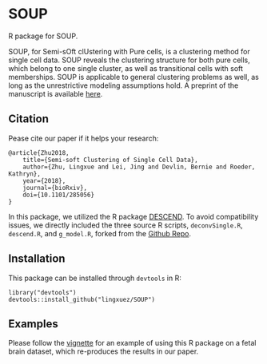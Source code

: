 # SOUP

R package for SOUP.

SOUP, for Semi-sOft clUstering with Pure cells, is a clustering method for single cell data.
SOUP reveals the clustering structure for both pure cells, which belong to one single cluster, 
as well as transitional cells with soft memberships.
SOUP is applicable to general clustering problems as well, as long as the unrestrictive modeling assumptions hold. 
A preprint of the manuscript is available [here](https://www.biorxiv.org/content/early/2018/03/19/285056.full.pdf).

## Citation
Pease cite our paper if it helps your research:
```
@article{Zhu2018,
    title={Semi-soft Clustering of Single Cell Data},
    author={Zhu, Lingxue and Lei, Jing and Devlin, Bernie and Roeder, Kathryn},
    year={2018},
    journal={bioRxiv},
    doi={10.1101/285056}
}
```

In this package, we utilized the R package [DESCEND](https://github.com/jingshuw/descend).
To avoid compatibility issues, we directly included the three source R scripts, 
`deconvSingle.R`, `descend.R`, and `g_model.R`, 
forked from the [Github Repo](https://github.com/jingshuw/descend/tree/master/R). 



## Installation
This package can be installed through `devtools` in R:
```{r}
library("devtools")
devtools::install_github("lingxuez/SOUP")
```

## Examples
Please follow the [vignette](https://github.com/lingxuez/SOUP/blob/master/vignettes/SOUP-vignette.pdf) for an example of using this R package on a fetal brain dataset, which re-produces the results in our paper.
